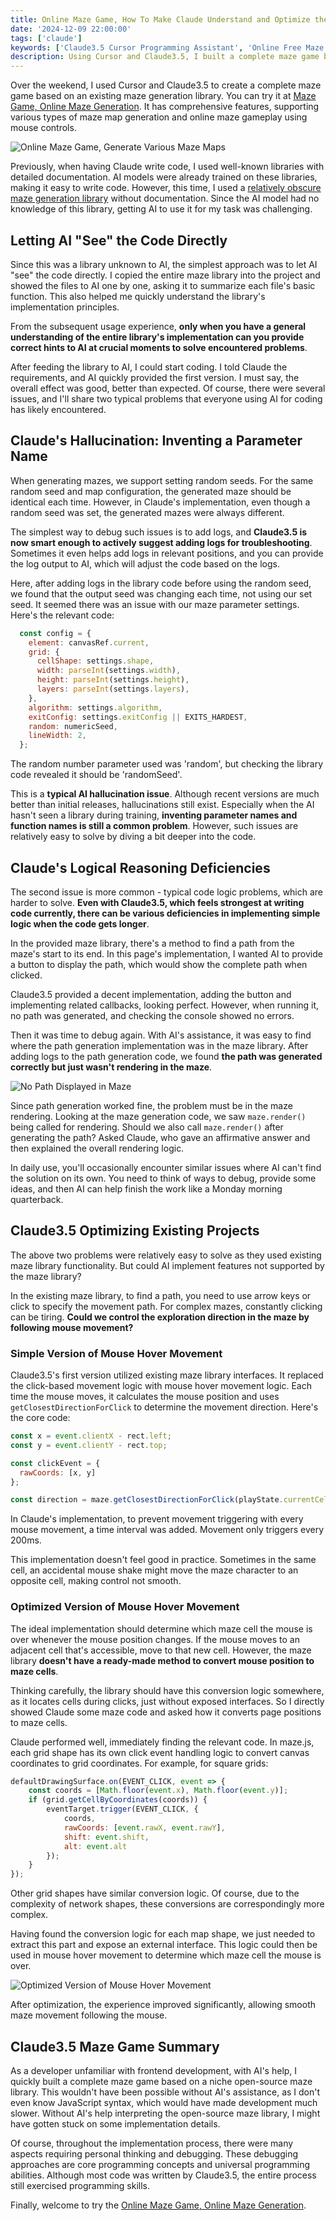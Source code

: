 ```yaml
---
title: Online Maze Game, How To Make Claude Understand and Optimize the Existing Library
date: '2024-12-09 22:00:00'
tags: ['claude']
keywords: ['Claude3.5 Cursor Programming Assistant', 'Online Free Maze Generation', 'Online Maze Game']
description: Using Cursor and Claude3.5, I built a complete maze game based on an existing maze library. It supports various online maze generation and allows playing maze games with mouse control.
---
```


Over the weekend, I used Cursor and Claude3.5 to create a complete maze game based on an existing maze generation library. You can try it at [Maze Game, Online Maze Generation](https://games.programnotes.cn/zh/games/maze). It has comprehensive features, supporting various types of maze map generation and online maze gameplay using mouse controls.

![Online Maze Game, Generate Various Maze Maps](https://games.programnotes.cn/20241209_ai_gallery_maze_blog.png)

Previously, when having Claude write code, I used well-known libraries with detailed documentation. AI models were already trained on these libraries, making it easy to write code. However, this time, I used a [relatively obscure maze generation library](https://github.com/codebox/mazes) without documentation. Since the AI model had no knowledge of this library, getting AI to use it for my task was challenging.

## Letting AI "See" the Code Directly

Since this was a library unknown to AI, the simplest approach was to let AI "see" the code directly. I copied the entire maze library into the project and showed the files to AI one by one, asking it to summarize each file's basic function. This also helped me quickly understand the library's implementation principles.

From the subsequent usage experience, **only when you have a general understanding of the entire library's implementation can you provide correct hints to AI at crucial moments to solve encountered problems**.

After feeding the library to AI, I could start coding. I told Claude the requirements, and AI quickly provided the first version. I must say, the overall effect was good, better than expected. Of course, there were several issues, and I'll share two typical problems that everyone using AI for coding has likely encountered.

## Claude's Hallucination: Inventing a Parameter Name

When generating mazes, we support setting random seeds. For the same random seed and map configuration, the generated maze should be identical each time. However, in Claude's implementation, even though a random seed was set, the generated mazes were always different.

The simplest way to debug such issues is to add logs, and **Claude3.5 is now smart enough to actively suggest adding logs for troubleshooting**. Sometimes it even helps add logs in relevant positions, and you can provide the log output to AI, which will adjust the code based on the logs.

Here, after adding logs in the library code before using the random seed, we found that the output seed was changing each time, not using our set seed. It seemed there was an issue with our maze parameter settings. Here's the relevant code:

```javascript
  const config = {
    element: canvasRef.current,
    grid: {
      cellShape: settings.shape,
      width: parseInt(settings.width),
      height: parseInt(settings.height),
      layers: parseInt(settings.layers),
    },
    algorithm: settings.algorithm,
    exitConfig: settings.exitConfig || EXITS_HARDEST,
    random: numericSeed,
    lineWidth: 2,
  };
```

The random number parameter used was 'random', but checking the library code revealed it should be 'randomSeed'.

This is a **typical AI hallucination issue**. Although recent versions are much better than initial releases, hallucinations still exist. Especially when the AI hasn't seen a library during training, **inventing parameter names and function names is still a common problem**. However, such issues are relatively easy to solve by diving a bit deeper into the code.

## Claude's Logical Reasoning Deficiencies

The second issue is more common - typical code logic problems, which are harder to solve. **Even with Claude3.5, which feels strongest at writing code currently, there can be various deficiencies in implementing simple logic when the code gets longer**.

In the provided maze library, there's a method to find a path from the maze's start to its end. In this page's implementation, I wanted AI to provide a button to display the path, which would show the complete path when clicked.

Claude3.5 provided a decent implementation, adding the button and implementing related callbacks, looking perfect. However, when running it, no path was generated, and checking the console showed no errors.

Then it was time to debug again. With AI's assistance, it was easy to find where the path generation implementation was in the maze library. After adding logs to the path generation code, we found **the path was generated correctly but just wasn't rendering in the maze**.

![No Path Displayed in Maze](https://games.programnotes.cn/20241209_ai_gallery_maze_path.png)

Since path generation worked fine, the problem must be in the maze rendering. Looking at the maze generation code, we saw `maze.render()` being called for rendering. Should we also call `maze.render()` after generating the path? Asked Claude, who gave an affirmative answer and then explained the overall rendering logic.

In daily use, you'll occasionally encounter similar issues where AI can't find the solution on its own. You need to think of ways to debug, provide some ideas, and then AI can help finish the work like a Monday morning quarterback.

## Claude3.5 Optimizing Existing Projects

The above two problems were relatively easy to solve as they used existing maze library functionality. But could AI implement features not supported by the maze library?

In the existing maze library, to find a path, you need to use arrow keys or click to specify the movement path. For complex mazes, constantly clicking can be tiring. **Could we control the exploration direction in the maze by following mouse movement?**

### Simple Version of Mouse Hover Movement

Claude3.5's first version utilized existing maze library interfaces. It replaced the click-based movement logic with mouse hover movement logic. Each time the mouse moves, it calculates the mouse position and uses `getClosestDirectionForClick` to determine the movement direction. Here's the core code:


```javascript
const x = event.clientX - rect.left;
const y = event.clientY - rect.top;

const clickEvent = {
  rawCoords: [x, y]
};

const direction = maze.getClosestDirectionForClick(playState.currentCell, clickEvent);
```

In Claude's implementation, to prevent movement triggering with every mouse movement, a time interval was added. Movement only triggers every 200ms.

This implementation doesn't feel good in practice. Sometimes in the same cell, an accidental mouse shake might move the maze character to an opposite cell, making control not smooth.

### Optimized Version of Mouse Hover Movement

The ideal implementation should determine which maze cell the mouse is over whenever the mouse position changes. If the mouse moves to an adjacent cell that's accessible, move to that new cell. However, the maze library **doesn't have a ready-made method to convert mouse position to maze cells**.

Thinking carefully, the library should have this conversion logic somewhere, as it locates cells during clicks, just without exposed interfaces. So I directly showed Claude some maze code and asked how it converts page positions to maze cells.

Claude performed well, immediately finding the relevant code. In maze.js, each grid shape has its own click event handling logic to convert canvas coordinates to grid coordinates. For example, for square grids:

```javascript
defaultDrawingSurface.on(EVENT_CLICK, event => {
    const coords = [Math.floor(event.x), Math.floor(event.y)];
    if (grid.getCellByCoordinates(coords)) {
        eventTarget.trigger(EVENT_CLICK, {
            coords,
            rawCoords: [event.rawX, event.rawY],
            shift: event.shift,
            alt: event.alt
        });
    }
});
```

Other grid shapes have similar conversion logic. Of course, due to the complexity of network shapes, these conversions are correspondingly more complex.

Having found the conversion logic for each map shape, we just needed to extract this part and expose an external interface. This logic could then be used in mouse hover movement to determine which maze cell the mouse is over.

![Optimized Version of Mouse Hover Movement](https://games.programnotes.cn/20241209_ai_gallery_maze_mouseover.png)

After optimization, the experience improved significantly, allowing smooth maze movement following the mouse.

## Claude3.5 Maze Game Summary

As a developer unfamiliar with frontend development, with AI's help, I quickly built a complete maze game based on a niche open-source maze library. This wouldn't have been possible without AI's assistance, as I don't even know JavaScript syntax, which would have made development much slower. Without AI's help interpreting the open-source maze library, I might have gotten stuck on some implementation details.

Of course, throughout the implementation process, there were many aspects requiring personal thinking and debugging. These debugging approaches are core programming concepts and universal programming abilities. Although most code was written by Claude3.5, the entire process still exercised programming skills.

Finally, welcome to try the [Online Maze Game, Online Maze Generation](https://games.programnotes.cn/en/games/maze).